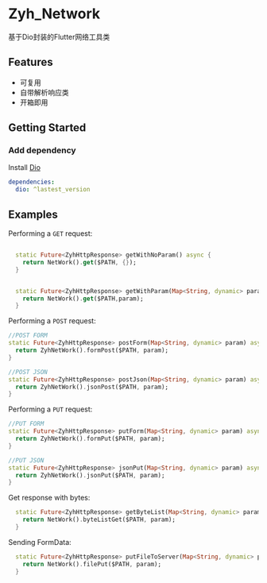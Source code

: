 # Zyh_Network

基于Dio封装的Flutter网络工具类

## Features
- 可复用  
- 自带解析响应类  
- 开箱即用  

## Getting Started
### Add dependency
Install [Dio](https://github.com/flutterchina/dio)
```yaml
dependencies:
  dio: ^lastest_version
```

## Examples

Performing a `GET` request:

```dart

  static Future<ZyhHttpResponse> getWithNoParam() async {
    return NetWork().get($PATH, {});
  }


  static Future<ZyhHttpResponse> getWithParam(Map<String, dynamic> param) async {
    return NetWork().get($PATH,param);
  }
```

Performing a `POST` request:

```dart
//POST FORM
static Future<ZyhHttpResponse> postForm(Map<String, dynamic> param) async {
  return ZyhNetWork().formPost($PATH, param);
}

//POST JSON
static Future<ZyhHttpResponse> postJson(Map<String, dynamic> param) async {
  return ZyhNetWork().jsonPost($PATH, param);
}
```

Performing a `PUT` request:

```dart
//PUT FORM
static Future<ZyhHttpResponse> putForm(Map<String, dynamic> param) async {
  return ZyhNetWork().formPut($PATH, param);
}

//PUT JSON
static Future<ZyhHttpResponse> jsonPut(Map<String, dynamic> param) async {
  return ZyhNetWork().jsonPut($PATH, param);
}
```

Get response with bytes:

```dart
  static Future<ZyhHttpResponse> getByteList(Map<String, dynamic> param) async {
    return NetWork().byteListGet($PATH, param);
  }
```

Sending FormData:

```dart
  static Future<ZyhHttpResponse> putFileToServer(Map<String, dynamic> param) async {
    return NetWork().filePut($PATH, param);
  }
```
